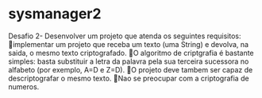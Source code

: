 # sysmanager2
Desafio 2-
Desenvolver um projeto que atenda os seguintes requisitos:
implementar um projeto que receba um texto (uma String) e
devolva, na saida, o mesmo texto criptografado.
O algoritmo de criptgrafia é bastante simples: basta substituir
a letra da palavra pela sua terceira sucessora no alfabeto (por
exemplo, A=D e Z=D).
O projeto deve tambem ser capaz de descriptografar o mesmo
texto.
Nao se preocupar com a criptografia de numeros.
